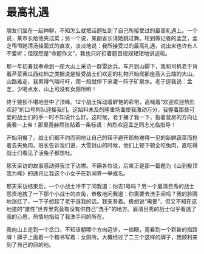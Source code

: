 # 最高礼遇

朋友们坐在一起神聊，不知怎么就把话题扯到了自己所接受过的最高礼遇上。一个说，某市长给他夹过菜；另一个说，某副省长请她跳过舞。轮到做记者的孟芝，孟芝甩甩她清汤挂面式的直发，淡淡地说：我所接受过的最高礼遇，说出来也许有人不爱听；但既然是“命题作文”，我也只好扣着题目规规矩矩地讲述啦。 

那一年初春我奉命到一座大山上采访一群雷达兵。车开到山脚下，我和司机老于背着芹菜黄瓜西红柿之类据说是极受战士们欢迎的礼物开始爬那座高入云端的大山。山路难走，我累得气喘吁吁，爬一段就停下来灌一阵子矿泉水。老于逗我说：孟芝，少喝点水，山上可没有女厕所哟！ 

终于狼狈不堪地登中了顶峰。12个战士挥动着鲜艳的彩带，高喊着“欢迎欢迎热烈欢迎”的口号列队迎接我们。这始料未及的隆重场面使我激动万分，我握着那些可爱的战士们的手一时不知说什么好。这时候，老于捅了我一下，指着营房的方向让我看--上帝！那里竟赫然张贴着一条标语：热烈欢迎孟芝同志光临指导！ 

开始用餐了。战士们都不约而同地让自己的筷子避开那些难得一见的新鲜蔬菜而抢着去夹兔肉。班长告诉我们说，大雪封山的时候，他们上顿下顿全吃兔肉，直吃得战士们看见了活兔子都想吐。 

那天采访的故事感动得我泣下沾襟。不瞒各位说，后来正是那一篇题为《山到极顶我为峰》的通讯让我这个小女子在新闻界一举成名。 

那天采访结束后，一个小战士冷不丁问我道：你去1号吗？另一个眉清目秀的战士怨责地拽了一下那个小战士的衣角，恭敬地问我道：你需要去洗手间吗？我的脸腾地涨红了，一下子想起了老于逗我的话。我支吾着。极想说“需要”，但又不知在这地道的“雄性”世界里究竟有没有供自己“洗手”的地方。眉清目秀的战士似乎看透了我的心思，热情地指给了我洗手间的所在。 

我向山上走到一个岔口，不知该朝哪个方向迈步，一抬眼，竟看到一个崭新的指路牌！牌子上画着一个楷书写着：女厕所。大概经过了二三个这样的牌子，我顺利来到了自己的目的地。 


 